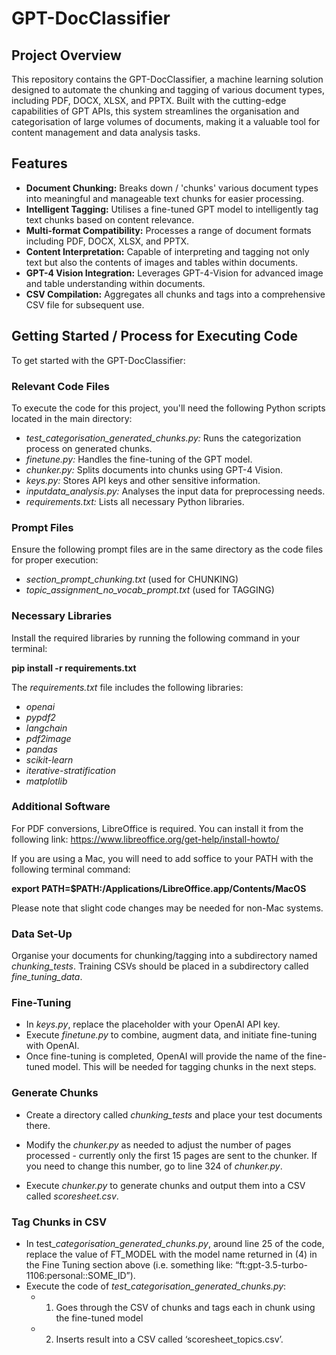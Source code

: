 # GPT-DocClassifier

## Project Overview

This repository contains the GPT-DocClassifier, a machine learning solution designed to automate the chunking and tagging of various document types, including PDF, DOCX, XLSX, and PPTX. Built with the cutting-edge capabilities of GPT APIs, this system streamlines the organisation and categorisation of large volumes of documents, making it a valuable tool for content management and data analysis tasks.

## Features
- **Document Chunking:** Breaks down / 'chunks' various document types into meaningful and manageable text chunks for easier processing.
- **Intelligent Tagging:** Utilises a fine-tuned GPT model to intelligently tag text chunks based on content relevance.
- **Multi-format Compatibility:** Processes a range of document formats including PDF, DOCX, XLSX, and PPTX.
- **Content Interpretation:** Capable of interpreting and tagging not only text but also the contents of images and tables within documents.
- **GPT-4 Vision Integration:** Leverages GPT-4-Vision for advanced image and table understanding within documents.
- **CSV Compilation:** Aggregates all chunks and tags into a comprehensive CSV file for subsequent use.

## Getting Started / Process for Executing Code
To get started with the GPT-DocClassifier:

### Relevant Code Files
To execute the code for this project, you'll need the following Python scripts located in the main directory:

- *test_categorisation_generated_chunks.py:* Runs the categorization process on generated chunks.
- *finetune.py:* Handles the fine-tuning of the GPT model.
- *chunker.py:* Splits documents into chunks using GPT-4 Vision.
- *keys.py:* Stores API keys and other sensitive information.
- *inputdata_analysis.py:* Analyses the input data for preprocessing needs.
- *requirements.txt:* Lists all necessary Python libraries.

### Prompt Files
Ensure the following prompt files are in the same directory as the code files for proper execution:

- *section_prompt_chunking.txt* (used for CHUNKING)
- *topic_assignment_no_vocab_prompt.txt* (used for TAGGING)

### Necessary Libraries
Install the required libraries by running the following command in your terminal:

**pip install -r requirements.txt**

The *requirements.txt* file includes the following libraries:

- *openai*
- *pypdf2*
- *langchain*
- *pdf2image*
- *pandas*
- *scikit-learn*
- *iterative-stratification*
- *matplotlib*

### Additional Software
For PDF conversions, LibreOffice is required. You can install it from the following link: https://www.libreoffice.org/get-help/install-howto/

If you are using a Mac, you will need to add soffice to your PATH with the following terminal command:

**export PATH=$PATH:/Applications/LibreOffice.app/Contents/MacOS**

Please note that slight code changes may be needed for non-Mac systems.

### Data Set-Up
Organise your documents for chunking/tagging into a subdirectory named *chunking_tests*. Training CSVs should be placed in a subdirectory called *fine_tuning_data*.

### Fine-Tuning
- In *keys.py*, replace the placeholder with your OpenAI API key.
- Execute *finetune.py* to combine, augment data, and initiate fine-tuning with OpenAI.
- Once fine-tuning is completed, OpenAI will provide the name of the fine-tuned model. This will be needed for tagging chunks in the next steps.

### Generate Chunks
- Create a directory called *chunking_tests* and place your test documents there.
- Modify the *chunker.py* as needed to adjust the number of pages processed - currently only the first 15 pages are sent to the chunker. If you need to change this number, go to line 324 of *chunker.py*.

- Execute *chunker.py* to generate chunks and output them into a CSV called *scoresheet.csv*.

### Tag Chunks in CSV
- In test_*categorisation_generated_chunks.py*, around line 25 of the code, replace the value of FT_MODEL with the model name returned in (4) in the Fine Tuning section above (i.e. something like: “ft:gpt-3.5-turbo-1106:personal::SOME_ID”).
- Execute the code of *test_categorisation_generated_chunks.py*:
  - 1.	Goes through the CSV of chunks and tags each in chunk using the fine-tuned model
  - 2.	Inserts result into a CSV called ‘scoresheet_topics.csv’.
